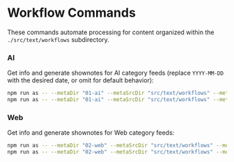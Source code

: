 # Workflow Commands

These commands automate processing for content organized within the `./src/text/workflows` subdirectory.

### AI

Get info and generate shownotes for AI category feeds (replace `YYYY-MM-DD` with the desired date, or omit for default behavior):

```bash
npm run as -- --metaDir "01-ai" --metaSrcDir "src/text/workflows" --metaInfo
npm run as -- --metaDir "01-ai" --metaSrcDir "src/text/workflows" --metaShownotes --metaDate "2025-07-28"
```

### Web

Get info and generate shownotes for Web category feeds:

```bash
npm run as -- --metaDir "02-web" --metaSrcDir "src/text/workflows" --metaInfo
npm run as -- --metaDir "02-web" --metaSrcDir "src/text/workflows" --metaShownotes --metaDate "2025-07-28"
```